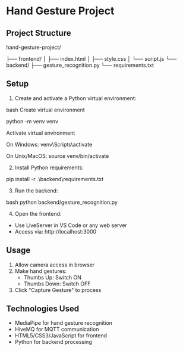 # Hand Gesture Project

## Project Structure

hand-gesture-project/

├── frontend/
│ ├── index.html
│ ├── style.css
│ └── script.js
└── backend/
├── gesture_recognition.py
└── requirements.txt

## Setup

1. Create and activate a Python virtual environment:

bash Create virtual environment

python -m venv venv

Activate virtual environment

On Windows:
venv\Scripts\activate

On Unix/MacOS:
source venv/bin/activate

2. Install Python requirements:

pip install -r .\backend\requirements.txt

3. Run the backend:

bash
python backend/gesture_recognition.py

4. Open the frontend:

- Use LiveServer in VS Code or any web server
- Access via: http://localhost:3000

## Usage

1. Allow camera access in browser
2. Make hand gestures:
   - Thumbs Up: Switch ON
   - Thumbs Down: Switch OFF
3. Click "Capture Gesture" to process

## Technologies Used

- MediaPipe for hand gesture recognition
- HiveMQ for MQTT communication
- HTML5/CSS3/JavaScript for frontend
- Python for backend processing
